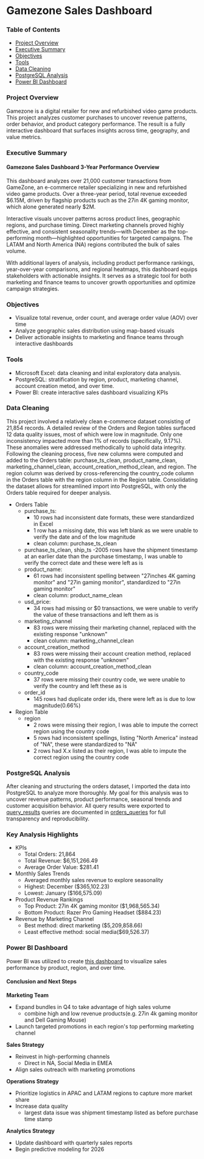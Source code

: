 # Gamezone Sales Dashboard

### Table of Contents
- [Project Overview](#project-overview)
- [Executive Summary](#executive-summary)
- [Objectives](#objectives)
- [Tools](#tools)
- [Data Cleaning](#data-cleaning)
- [PostgreSQL Analysis](#postgresql-analysis)
- [Power BI Dashboard](#power-bi-dashboard)

### Project Overview
Gamezone is a digital retailer for new and refurbished video game products. This project analyzes customer purchases to uncover revenue patterns, order behavior, and product category performance. The result is a fully interactive dashboard that surfaces insights across time, geography, and value metrics.

### Executive Summary
#### Gamezone Sales Dashboard 3-Year Performance Overview
This dashboard analyzes over 21,000 customer transactions from GameZone, an e-commerce retailer specializing in new and refurbished video game products. Over a three-year period, total revenue exceeded $6.15M, driven by flagship products such as the 27in 4K gaming monitor, which alone generated nearly $2M.

Interactive visuals uncover patterns across product lines, geographic regions, and purchase timing. Direct marketing channels proved highly effective, and consistent seasonality trends—with December as the top-performing month—highlighted opportunities for targeted campaigns. The LATAM and North America (NA) regions contributed the bulk of sales volume.

With additional layers of analysis, including product performance rankings, year-over-year comparisons, and regional heatmaps, this dashboard equips stakeholders with actionable insights. It serves as a strategic tool for both marketing and finance teams to uncover growth opportunities and optimize campaign strategies.


### Objectives
- Visualize total revenue, order count, and average order value (AOV) over time
- Analyze geographic sales distribution using map-based visuals
- Deliver actionable insights to marketing and finance teams through interactive dashboards

### Tools
- Microsoft Excel: data cleaning and inital exploratory data analysis.
- PostgreSQL: stratification by region, product, marketing channel, account creation metod, and over time. 
- Power BI: create interactive sales dashboard visualizing KPIs
  
### Data Cleaning
This project involved a relatively clean e-commerce dataset consisting of 21,854 records. A detailed review of the Orders and Region tables surfaced 12 data quality issues, most of which were low in magnitude. Only one inconsistency impacted more than 1% of records (specifically, 9.17%). These anomalies were addressed methodically to uphold data integrity.
Following the cleaning process, five new columns were computed and added to the Orders table: purchase_ts_clean, product_name_clean, marketing_channel_clean, account_creation_method_clean, and region. The region column was derived by cross-referencing the country_code column in the Orders table with the region column in the Region table. Consolidating the dataset allows for streamlined import into PostgreSQL, with only the Orders table required for deeper analysis.
   

- Orders Table
  - purchase_ts:
    - 10 rows had inconsistent date formats, these were standardized in Excel
    - 1 row has a missing date, this was left blank as we were unable to verify the date and of the low magnitude
    - clean column: purchase_ts_clean
  - purchase_ts_clean, ship_ts
    -2005 rows have the shipment timestamp at an earlier date than the purchase timestamp, I was unable to verify the correct date and these were left as is  
  - product_name:
    - 61 rows had inconsistent spelling between "27inches 4K gaming monitor" and "27in gaming monitor", standardized to "27in gaming monitor"
    - clean column: product_name_clean
  - usd_price:
    - 34 rows had missing or $0 transactions, we were unable to verify the value of these transactions and left them as is
  - marketing_channel
    - 83 rows were missing their marketing channel, replaced with the existing response "unknown"
    - clean column: marketing_channel_clean
  - account_creation_method
    - 83 rows were missing their account creation method, replaced with the existing response "unknown"
    - clean column: account_creation_method_clean
  - country_code
    - 37 rows were missing their country code, we were unable to verify the country and left these as is
  - order_id
    - 145 rows had duplicate order ids, there were left as is due to low magnitude(0.66%)  
- Region Table
  - region
    - 2 rows were missing their region, I was able to impute the correct region using the country code
    - 5 rows had inconsistent spellings, listing "North America" instead of "NA", these were standardized to "NA"
    - 2 rows had X.x listed as their region, I was able to impute the correct region using the country code

### PostgreSQL Analysis
After cleaning and structuring the orders dataset, I imported the data into PostgreSQL to analyze more thoroughly. My goal for this analysis was to uncover revenue patterns, product performance, seasonal trends and customer acquisition behavior. All query results were exported to [query_results](query_results.txt) queries are documented in [orders_queries](orders_queries.sql) for full transparency and reproducibility.

### Key Analysis Highlights
- KPIs
  - Total Orders: 21,864
  - Total Revenue: $6,151,266.49
  - Average Order Value: $281.41
- Monthly Sales Trends
  - Averaged monthly sales revenue to explore seasonality
  - Highest: December ($365,102.23)
  - Lowest: January ($166,575.09)
- Product Revenue Rankings
  - Top Product: 27in 4K gaming monitor ($1,968,565.34)
  - Bottom Product: Razer Pro Gaming Headset ($884.23)
- Revenue by Marketing Channel
  - Best method: direct marketing ($5,209,858.66)
  - Least effective method: social media($69,526.37)
 
### Power BI Dashboard

Power BI was utilized to create [this dashboard]() to visualize sales performance by product, region, and over time. 


#### Conclusion and Next Steps

**Marketing Team**
  - Expand bundles in Q4 to take advantage of high sales volume
    - combine high and low revenue products(e.g. 27in 4k gaming monitor and Dell Gaming Mouse)
  - Launch targeted promotions in each region's top performing marketing channel

**Sales Strategy**
  - Reinvest in high-performing channels
    - Direct in NA, Social Media in EMEA 
  - Align sales outreach with marketing promotions

**Operations Strategy**
  - Prioritize logistics in APAC and LATAM regions to capture more market share
  - Increase data quality
    - largest data issue was shipment timestamp listed as before purchase time stamp
   
**Analytics Strategy**
  - Update dashboard with quarterly sales reports
  - Begin predictive modeling for 2026       

